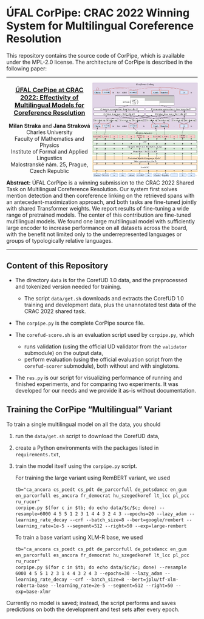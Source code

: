 # ÚFAL CorPipe: CRAC 2022 Winning System for Multilingual Coreference Resolution

This repository contains the source code of CorPipe, which is available under
the MPL-2.0 license. The architecture of CorPipe is described in the following
paper:

---

<img src="figures/corpipe_architecture.svg" alt="CorPipe Architecture" align="right" style="width: 55%">

<h3 align="center"><a href="https://aclanthology.org/2022.crac-mcr.4/">ÚFAL CorPipe at CRAC 2022: Effectivity of Multilingual Models for Coreference Resolution</a></h3>

<p align="center">
  <b>Milan Straka</b> and <b>Jana Straková</b><br>
  Charles University<br>
  Faculty of Mathematics and Physics<br>
  Institute of Formal and Applied Lingustics<br>
  Malostranské nám. 25, Prague, Czech Republic
</p>

**Abstract:** ÚFAL CorPipe is a winning submission to the CRAC 2022 Shared Task
on Multilingual Coreference Resolution. Our system first solves mention
detection and then coreference linking on the retrieved spans with an
antecedent-maximization approach, and both tasks are fine-tuned jointly with
shared Transformer weights. We report results of fine-tuning a wide range of
pretrained models. The center of this contribution are fine-tuned multilingual
models. We found one large multilingual model with sufficiently large encoder to
increase performance on all datasets across the board, with the benefit not
limited only to the underrepresented languages or groups of typologically
relative languages.<br clear="both">

---

## Content of this Repository

- The directory `data` is for the CorefUD 1.0 data, and the preprocessed
  and tokenized version needed for training.
  - The script `data/get.sh` downloads and extracts the CorefUD 1.0 training and
    development data, plus the unannotated test data of the CRAC 2022 shared
    task.

- The `corpipe.py` is the complete CorPipe source file.

- The `corefud-score.sh` is an evaluation script used by `corpipe.py`, which
  - runs validation (using the official UD validator from the `validator` submodule) on the output data,
  - perform evaluation (using the official evaluation script from the `corefud-scorer` submodule), both
    without and with singletons.

- The `res.py` is our script for visualizing performance of running and finished
  experiments, and for comparing two experiments. It was developed for our needs
  and we provide it as-is without documentation.

## Training the CorPipe “Multilingual” Variant

To train a single multilingual model on all the data, you should
1. run the `data/get.sh` script to download the CorefUD data,
2. create a Python environments with the packages listed in `requirements.txt`,
3. train the model itself using the `corpipe.py` script.

   For training the large variant using RemBERT variant, we used
   ```
   tb="ca_ancora cs_pcedt cs_pdt de_parcorfull de_potsdamcc en_gum en_parcorfull es_ancora fr_democrat hu_szegedkoref lt_lcc pl_pcc ru_rucor"
   corpipe.py $(for c in $tb; do echo data/$c/$c; done) --resample=6000 4 5 5 1 2 3 1 4 4 3 2 4 3 --epochs=20 --lazy_adam --learning_rate_decay --crf --batch_size=8 --bert=google/rembert --learning_rate=1e-5 --segment=512 --right=50 --exp=large-rembert
   ```

   To train a base variant using XLM-R base, we used
   ```
   tb="ca_ancora cs_pcedt cs_pdt de_parcorfull de_potsdamcc en_gum en_parcorfull es_ancora fr_democrat hu_szegedkoref lt_lcc pl_pcc ru_rucor"
   corpipe.py $(for c in $tb; do echo data/$c/$c; done) --resample 6000 4 5 5 1 2 3 1 4 4 3 2 4 3 --epochs=30 --lazy_adam --learning_rate_decay --crf --batch_size=8 --bert=jplu/tf-xlm-roberta-base --learning_rate=2e-5 --segment=512 --right=50 --exp=base-xlmr
   ```

Currently no model is saved; instead, the script performs and saves predictions
on both the development and test sets after every epoch.
